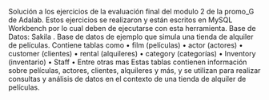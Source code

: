 Solución  a los ejercicios de la evaluación final del modulo 2 de la promo_G  de  Adalab.
Estos ejercicios se realizaron y están  escritos en MySQL Workbench por lo cual deben de ejecutarse con esta herramienta.
Base de Datos: Sakila . Base de datos de ejemplo que simula una tienda de alquiler de películas. Contiene tablas como
	• film (películas)
	• actor (actores)
	• customer (clientes)
	• rental (alquileres)
	• category (categorías)
	• Inventory (inventario)
	• Staff
	• Entre otras mas 
Estas tablas contienen información sobre películas, actores, clientes, alquileres y más, y se utilizan para realizar consultas y análisis de datos
en el contexto de una tienda de alquiler de películas.


